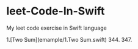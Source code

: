 # leet-Code-In-Swift
My leet code exercise in Swift language

1.[Two Sum](emample/1.Two Sum.swift)
344.
347.
